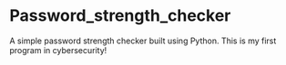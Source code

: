 # Password_strength_checker
A simple password strength checker built using Python. This is my first program in cybersecurity!
